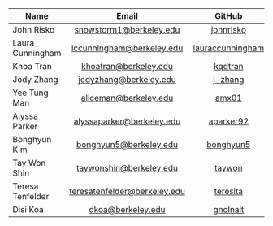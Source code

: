 | Name | Email  |  GitHub |
| -----|:------:| :-----: |
| John Risko | <snowstorm1@berkeley.edu> | <a href = "https://github.com/johnrisko">johnrisko</a> |
| Laura Cunningham | <lccunningham@berkeley.edu> | <a href = "https://github.com/lauracunningham">lauraccunningham</a> |
| Khoa Tran | <khoatran@berkeley.edu> | <a href = "https://github.com/kqdtran">kqdtran</a> |
| Jody Zhang | <jodyzhang@berkeley.edu> | <a href = "https://github.com/j-zhang">j-zhang</a> |
| Yee Tung Man | <aliceman@berkeley.edu> | <a href = "https://github.com/amx01">amx01</a> |
| Alyssa Parker | <alyssaparker@berkeley.edu> | <a href = "https://github.com/aparker92">aparker92</a> |
| Bonghyun Kim | <bonghyun5@berkeley.edu> | <a href = "https://github.com/bonghyun5">bonghyun5</a> |
| Tay Won Shin | <taywonshin@berkeley.edu> | <a href = "https://github.com/taywon">taywon</a> |
| Teresa Tenfelder | <teresatenfelder@berkeley.edu> | <a href = "https://github.com/teresita">teresita</a> |
| Disi Koa | <dkoa@berkeley.edu> | <a href = "https://github.com/gnolnait">gnolnait</a> |
